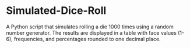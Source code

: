 # Simulated-Dice-Roll
A Python script that simulates rolling a die 1000 times using a random number generator. The results are displayed in a table with face values (1-6), frequencies, and percentages rounded to one decimal place.
